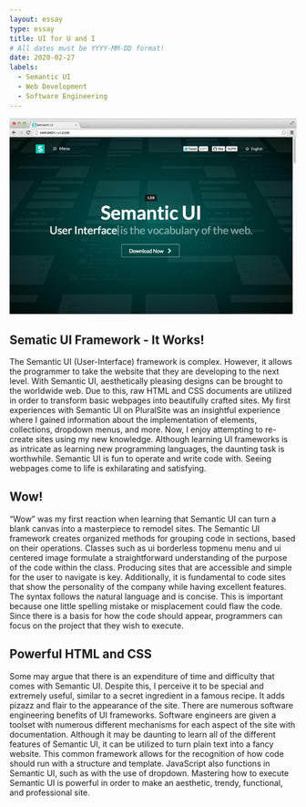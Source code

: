 ```yaml
---
layout: essay
type: essay
title: UI for U and I
# All dates must be YYYY-MM-DD format!
date: 2020-02-27
labels:
  - Semantic UI
  - Web Development
  - Software Engineering
---
```

<img class="ui large centered rounded image" src="../images/sem.jpg">

## Sematic UI Framework - It Works!

The Semantic UI (User-Interface) framework is complex. However, it allows the programmer to take the website that they are developing to the next level. With Semantic UI, aesthetically pleasing designs can be brought to the worldwide web. Due to this, raw HTML and CSS documents are utilized in order to transform basic webpages into beautifully crafted sites. My first experiences with Semantic UI on PluralSite was an insightful experience where I gained information about the implementation of elements, collections, dropdown menus, and more. Now, I enjoy attempting to re-create sites using my new knowledge. Although learning UI frameworks is as intricate as learning new programming languages, the daunting task is worthwhile. Semantic UI is fun to operate and write code with. Seeing webpages come to life is exhilarating and satisfying. 

## Wow!

“Wow” was my first reaction when learning that Semantic UI can turn a blank canvas into a masterpiece to remodel sites. The Semantic UI framework creates organized methods for grouping code in sections, based on their operations. Classes such as ui borderless topmenu menu and ui centered image formulate a straightforward understanding of the purpose of the code within the class. Producing sites that are accessible and simple for the user to navigate is key. Additionally, it is fundamental to code sites that show the personality of the company while having excellent features. The syntax follows the natural language and is concise. This is important because one little spelling mistake or misplacement could flaw the code. Since there is a basis for how the code should appear, programmers can focus on the project that they wish to execute. 

## Powerful HTML and CSS

Some may argue that there is an expenditure of time and difficulty that comes with Semantic UI. Despite this, I perceive it to be special and extremely useful, similar to a secret ingredient in a famous recipe. It adds pizazz and flair to the appearance of the site. There are numerous software engineering benefits of UI frameworks. Software engineers are given a toolset with numerous different mechanisms for each aspect of the site with documentation. Although it may be daunting to learn all of the different features of Semantic UI, it can be utilized to turn plain text into a fancy website. This common framework allows for the recognition of how code should run with a structure and template. JavaScript also functions in Semantic UI, such as with the use of dropdown. Mastering how to execute Semantic UI is powerful in order to make an aesthetic, trendy, functional, and professional site. 

